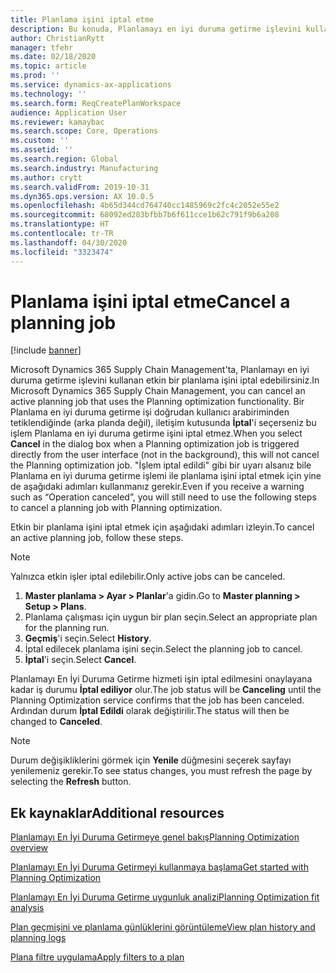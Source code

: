 ```yaml
---
title: Planlama işini iptal etme
description: Bu konuda, Planlamayı en iyi duruma getirme işlevini kullanan etkin bir planlama işinin nasıl iptal edileceği açıklanmaktadır.
author: ChristianRytt
manager: tfehr
ms.date: 02/18/2020
ms.topic: article
ms.prod: ''
ms.service: dynamics-ax-applications
ms.technology: ''
ms.search.form: ReqCreatePlanWorkspace
audience: Application User
ms.reviewer: kamaybac
ms.search.scope: Core, Operations
ms.custom: ''
ms.assetid: ''
ms.search.region: Global
ms.search.industry: Manufacturing
ms.author: crytt
ms.search.validFrom: 2019-10-31
ms.dyn365.ops.version: AX 10.0.5
ms.openlocfilehash: 4b65d344cd764740cc1485969c2fc4c2052e55e2
ms.sourcegitcommit: 68092ed283bfbb7b6f611cce1b62c791f9b6a208
ms.translationtype: HT
ms.contentlocale: tr-TR
ms.lasthandoff: 04/30/2020
ms.locfileid: "3323474"
---
```

# <a name="cancel-a-planning-job"></a><span data-ttu-id="030d9-103">Planlama işini iptal etme</span><span class="sxs-lookup"><span data-stu-id="030d9-103">Cancel a planning job</span></span>

[!include [banner](../../includes/banner.md)]

<span data-ttu-id="030d9-104">Microsoft Dynamics 365 Supply Chain Management'ta, Planlamayı en iyi duruma getirme işlevini kullanan etkin bir planlama işini iptal edebilirsiniz.</span><span class="sxs-lookup"><span data-stu-id="030d9-104">In Microsoft Dynamics 365 Supply Chain Management, you can cancel an active planning job that uses the Planning optimization functionality.</span></span> <span data-ttu-id="030d9-105">Bir Planlama en iyi duruma getirme işi doğrudan kullanıcı arabiriminden tetiklendiğinde (arka planda değil), iletişim kutusunda **İptal**'i seçerseniz bu işlem Planlama en iyi duruma getirme işini iptal etmez.</span><span class="sxs-lookup"><span data-stu-id="030d9-105">When you select **Cancel** in the dialog box when a Planning optimization job is triggered directly from the user interface (not in the background), this will not cancel the Planning optimization job.</span></span> <span data-ttu-id="030d9-106">"İşlem iptal edildi" gibi bir uyarı alsanız bile Planlama en iyi duruma getirme işlemi ile planlama işini iptal etmek için yine de aşağıdaki adımları kullanmanız gerekir.</span><span class="sxs-lookup"><span data-stu-id="030d9-106">Even if you receive a warning such as “Operation canceled”, you will still need to use the following steps to cancel a planning job with Planning optimization.</span></span>


<span data-ttu-id="030d9-107">Etkin bir planlama işini iptal etmek için aşağıdaki adımları izleyin.</span><span class="sxs-lookup"><span data-stu-id="030d9-107">To cancel an active planning job, follow these steps.</span></span> 

> [!NOTE]
> <span data-ttu-id="030d9-108">Yalnızca etkin işler iptal edilebilir.</span><span class="sxs-lookup"><span data-stu-id="030d9-108">Only active jobs can be canceled.</span></span>

1. <span data-ttu-id="030d9-109">**Master planlama \> Ayar \> Planlar**'a gidin.</span><span class="sxs-lookup"><span data-stu-id="030d9-109">Go to **Master planning \> Setup \> Plans**.</span></span>
2. <span data-ttu-id="030d9-110">Planlama çalışması için uygun bir plan seçin.</span><span class="sxs-lookup"><span data-stu-id="030d9-110">Select an appropriate plan for the planning run.</span></span>
3. <span data-ttu-id="030d9-111">**Geçmiş**'i seçin.</span><span class="sxs-lookup"><span data-stu-id="030d9-111">Select **History**.</span></span>
4. <span data-ttu-id="030d9-112">İptal edilecek planlama işini seçin.</span><span class="sxs-lookup"><span data-stu-id="030d9-112">Select the planning job to cancel.</span></span>
5. <span data-ttu-id="030d9-113">**İptal**'i seçin.</span><span class="sxs-lookup"><span data-stu-id="030d9-113">Select **Cancel**.</span></span>

<span data-ttu-id="030d9-114">Planlamayı En İyi Duruma Getirme hizmeti işin iptal edilmesini onaylayana kadar iş durumu **İptal ediliyor** olur.</span><span class="sxs-lookup"><span data-stu-id="030d9-114">The job status will be **Canceling** until the Planning Optimization service confirms that the job has been canceled.</span></span> <span data-ttu-id="030d9-115">Ardından durum **İptal Edildi** olarak değiştirilir.</span><span class="sxs-lookup"><span data-stu-id="030d9-115">The status will then be changed to **Canceled**.</span></span>

> [!NOTE]
> <span data-ttu-id="030d9-116">Durum değişikliklerini görmek için **Yenile** düğmesini seçerek sayfayı yenilemeniz gerekir.</span><span class="sxs-lookup"><span data-stu-id="030d9-116">To see status changes, you must refresh the page by selecting the **Refresh** button.</span></span>

## <a name="additional-resources"></a><span data-ttu-id="030d9-117">Ek kaynaklar</span><span class="sxs-lookup"><span data-stu-id="030d9-117">Additional resources</span></span>

[<span data-ttu-id="030d9-118">Planlamayı En İyi Duruma Getirmeye genel bakış</span><span class="sxs-lookup"><span data-stu-id="030d9-118">Planning Optimization overview</span></span>](planning-optimization-overview.md)

[<span data-ttu-id="030d9-119">Planlamayı En İyi Duruma Getirmeyi kullanmaya başlama</span><span class="sxs-lookup"><span data-stu-id="030d9-119">Get started with Planning Optimization</span></span>](get-started.md)

[<span data-ttu-id="030d9-120">Planlamayı En İyi Duruma Getirme uygunluk analizi</span><span class="sxs-lookup"><span data-stu-id="030d9-120">Planning Optimization fit analysis</span></span>](planning-optimization-fit-analysis.md)

[<span data-ttu-id="030d9-121">Plan geçmişini ve planlama günlüklerini görüntüleme</span><span class="sxs-lookup"><span data-stu-id="030d9-121">View plan history and planning logs</span></span>](plan-history-logs.md)

[<span data-ttu-id="030d9-122">Plana filtre uygulama</span><span class="sxs-lookup"><span data-stu-id="030d9-122">Apply filters to a plan</span></span>](plan-filters.md)
